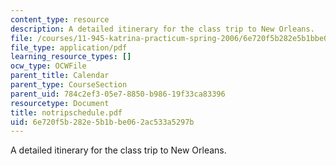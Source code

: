 ```yaml
---
content_type: resource
description: A detailed itinerary for the class trip to New Orleans.
file: /courses/11-945-katrina-practicum-spring-2006/6e720f5b282e5b1bbe062ac533a5297b_notripschedule.pdf
file_type: application/pdf
learning_resource_types: []
ocw_type: OCWFile
parent_title: Calendar
parent_type: CourseSection
parent_uid: 784c2ef3-05e7-8850-b986-19f33ca83396
resourcetype: Document
title: notripschedule.pdf
uid: 6e720f5b-282e-5b1b-be06-2ac533a5297b
---
```

A detailed itinerary for the class trip to New Orleans.

